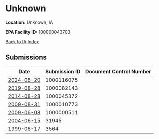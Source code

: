 # Unknown

**Location:** Unknown, IA

**EPA Facility ID:** 100000043703

[Back to IA Index](../../index.md)

## Submissions

| Date | Submission ID | Document Control Number |
|------|--------------|-------------------------|
| [2024-08-20](submissions/1000116075.md) | 1000116075 |  |
| [2019-08-28](submissions/1000082143.md) | 1000082143 |  |
| [2014-08-28](submissions/1000045372.md) | 1000045372 |  |
| [2009-08-31](submissions/1000010773.md) | 1000010773 |  |
| [2009-06-08](submissions/1000000511.md) | 1000000511 |  |
| [2004-06-15](submissions/31945.md) | 31945 |  |
| [1999-06-17](submissions/3564.md) | 3564 |  |
